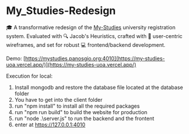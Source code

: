 # My_Studies-Redesign
🎓 A transformative redesign of the [My-Studies](https://my-studies.uoa.gr/Secr3w/connect.aspx) university registration system. Evaluated with 🔍 Jacob's Heuristics, crafted with 📐 user-centric wireframes, and set for robust 💻 frontend/backend development.

Demo:
[https://mystudies.panosgio.org:4010](https://my-studies-uoa.vercel.app/)](https://my-studies-uoa.vercel.app/)

Execution for local:
1. Install mongodb and restore the database file located at the database folder
2. You have to get into the client folder
3. run "npm install" to install all the required packages
4. run "npm run build" to build the website for production
5. run "node .\server.js" to run the backend and the frontent
6. enter at https://127.0.0.1:4010
